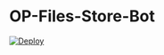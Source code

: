 # OP-Files-Store-Bot


[![Deploy](https://www.herokucdn.com/deploy/button.svg)](https://heroku.com/deploy?template=https://github.com/HARDIKdevoloper/OP-Files-Store-Bot)
